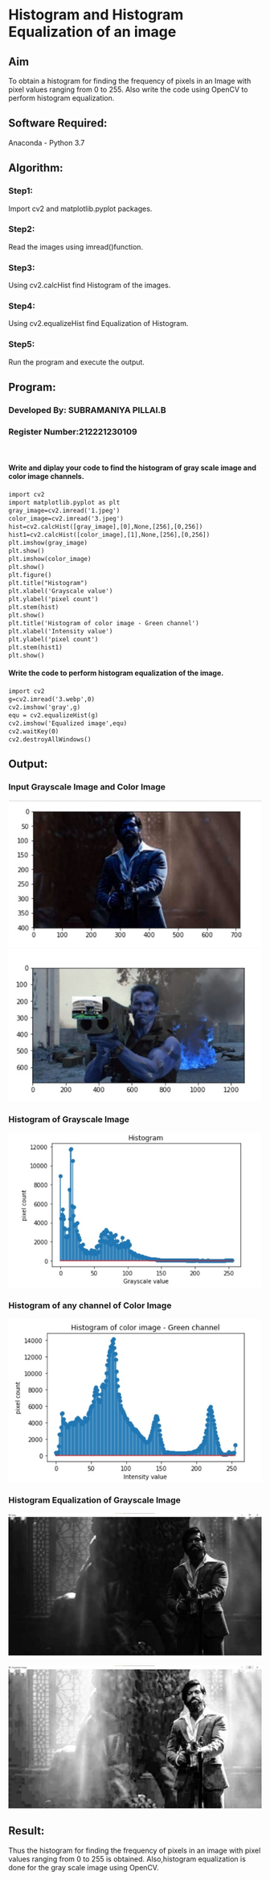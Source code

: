 # Histogram and Histogram Equalization of an image
## Aim
To obtain a histogram for finding the frequency of pixels in an Image with pixel values ranging from 0 to 255. Also write the code using OpenCV to perform histogram equalization.

## Software Required:
Anaconda - Python 3.7

## Algorithm:
### Step1:
Import cv2 and matplotlib.pyplot packages.

### Step2:
Read the images using imread()function.

### Step3:
Using cv2.calcHist find Histogram of the images.

### Step4:
Using cv2.equalizeHist find Equalization of Histogram.

### Step5:
Run the program and execute the output.

## Program:

### Developed By: SUBRAMANIYA PILLAI.B
### Register Number:212221230109
<br>

#### Write and diplay your code to find the histogram of gray scale image and color image channels.
```
import cv2
import matplotlib.pyplot as plt
gray_image=cv2.imread('1.jpeg')
color_image=cv2.imread('3.jpeg')
hist=cv2.calcHist([gray_image],[0],None,[256],[0,256])
hist1=cv2.calcHist([color_image],[1],None,[256],[0,256])
plt.imshow(gray_image)
plt.show()
plt.imshow(color_image)
plt.show()
plt.figure()
plt.title("Histogram")
plt.xlabel('Grayscale value')
plt.ylabel('pixel count')
plt.stem(hist)
plt.show()
plt.title('Histogram of color image - Green channel')
plt.xlabel('Intensity value')
plt.ylabel('pixel count')
plt.stem(hist1)
plt.show()
```
#### Write the code to perform histogram equalization of the image. 
```
import cv2
g=cv2.imread('3.webp',0)
cv2.imshow('gray',g)
equ = cv2.equalizeHist(g)
cv2.imshow('Equalized image',equ)
cv2.waitKey(0)
cv2.destroyAllWindows()
```

## Output:
### Input Grayscale Image and Color Image
![git](./10.jpg)
![git](./11.jpg)

### Histogram of Grayscale Image 
![git](./12.jpg)
### Histogram of any channel of Color Image
![git](./13.jpg)

### Histogram Equalization of Grayscale Image
![git](./15.jpg)
<br>
<br>
![git](./16.jpg)
## Result: 
Thus the histogram for finding the frequency of pixels in an image with pixel values ranging from 0 to 255 is obtained. Also,histogram equalization is done for the gray scale image using OpenCV.
